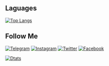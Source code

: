 ## Laguages

[![Top Langs](https://github-readme-stats.vercel.app/api/top-langs/?username=MaksimKosyanchuk&theme=nightowl)](https://github.com/MaksimKosyanchuk)

## Follow Me
[![Telegram](https://img.shields.io/badge/-Telegram-000000?style=for-the-badge&logo=Telegram&logoColor=	)](https://t.me/mak_sinus)
[![Instagram](https://img.shields.io/badge/-%20Instagram-000000?style=for-the-badge&logo=instagram&logoColor=fab339)](https://www.instagram.com/mak_sinus/)
[![Twitter](https://img.shields.io/badge/-%20Twitter-000000?style=for-the-badge&logo=twitter&logoColor=3786ed)](https://twitter.com/Mak_Sinus)
[![Facebook](https://img.shields.io/badge/-%20Facebook-000000?style=for-the-badge&logo=facebook&logoColor=4c7cf5)](https://www.facebook.com/MakSinus)


[![Dtats](https://github-readme-stats.vercel.app/api?username=MaksimKosyanchuk&theme=nightowl)](https://github.com/MaksimKosyanchuk)
